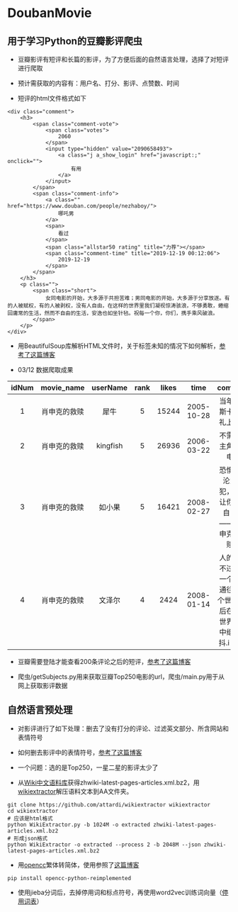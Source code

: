 # DoubanMovie
## 用于学习Python的豆瓣影评爬虫

- 豆瓣影评有短评和长篇的影评，为了方便后面的自然语言处理，选择了对短评进行爬取


- 预计需获取的内容有：用户名、打分、影评、点赞数、时间

- 短评的html文件格式如下
```
<div class="comment">  
    <h3>  
        <span class="comment-vote">  
            <span class="votes">
                2060
            </span>  
            <input type="hidden" value="2090658493">  
                <a class="j a_show_login" href="javascript:;" onclick="">
                    有用
                </a>  
            </input>
        </span>  
        <span class="comment-info">  
            <a class="" href="https://www.douban.com/people/nezhaboy/">
                哪吒男
            </a>  
            <span>
                看过
            </span>  
            <span class="allstar50 rating" title="力荐"></span>  
            <span class="comment-time" title="2019-12-19 00:12:06">  
                2019-12-19  
            </span>  
        </span>  
    </h3>  
    <p class="">  
        <span class="short">
            女同电影的开始，大多源于共担苦难；男同电影的开始，大多源于分享放逐。有的人被赋权，有的人被剥权，没有人自由，在这样的世界里我们凝视惊涛骇浪，不够勇敢，蜷缩回庸常的生活，然而不自由的生活，安逸也如坐针毡。祝每一个你，你们，携手乘风破浪。
        </span>  
    </p>  
</div>
```

- 用BeautifulSoup库解析HTML文件时，关于标签未知的情况下如何解析，[参考了这篇博客](https://blog.csdn.net/u013005025/article/details/64441189)

- 03/12 数据爬取成果

|idNum|movie_name|userName|rank|likes|time|comment|
|:--:|:--:|:--:|:--:|:--:|:--:|:--:|
1|肖申克的救赎|犀牛|5|15244|2005-10-28|当年的奥斯卡颁奖礼上，....
2|肖申克的救赎|kingfish|5|26936|2006-03-22|不需要女主角的好电影
3|肖申克的救赎|如小果|5|16421|2008-02-27|恐惧让你沦为囚犯，希望让你重获自由。——《肖申克的救赎》
4|肖申克的救赎|文泽尔|4|2424|2008-01-14|人的生命不过是从一个洞穴通往另一个世界..然后在那个世界的雨中继续颤抖.i hope

- 豆瓣需要登陆才能查看200条评论之后的短评，[参考了这篇博客](https://blog.csdn.net/u014044812/article/details/96484905)

- 爬虫/getSubjects.py用来获取豆瓣Top250电影的url，爬虫/main.py用于从网上获取影评数据

## 自然语言预处理

- 对影评进行了如下处理：删去了没有打分的评论、过滤英文部分、所含网站和表情符号

- 如何删去影评中的表情符号，[参考了这篇博客](https://segmentfault.com/a/1190000007594620)

- 一个问题：选的是Top250，一星二星的影评太少了

- 从[Wiki中文语料库](https://link.zhihu.com/?target=https%3A//dumps.wikimedia.org/zhwiki/latest/zhwiki-latest-pages-articles.xml.bz2)获得zhwiki-latest-pages-articles.xml.bz2，用[wikiextractor](https://link.zhihu.com/?target=https%3A//github.com/attardi/wikiextractor)解压语料文本到AA文件夹。
```
git clone https://github.com/attardi/wikiextractor wikiextractor
cd wikiextractor
# 应该是html格式
python WikiExtractor.py -b 1024M -o extracted zhwiki-latest-pages-articles.xml.bz2
# 形成json格式
python WikiExtractor -o extracted --process 2 -b 2048M --json zhwiki-latest-pages-articles.xml.bz2
```

- 用[opencc](https://github.com/BYVoid/OpenCC)繁体转简体，使用参照了[这篇博客](https://clay-atlas.com/blog/2019/09/24/python-chinese-tutorial-opencc/)
```
pip install opencc-python-reimplemented
```

- 使用jieba分词后，去掉停用词和标点符号，再使用word2vec训练词向量（[停用词表](https://github.com/goto456/stopwords)）